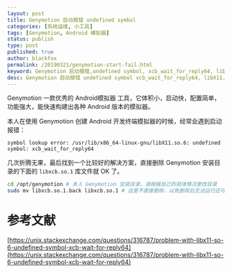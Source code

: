 ```yaml
---
layout: post
title: Genymotion 启动报错 undefined symbol
categories: [系统运维, 小工具]
tags: [Genymotion, Android 模拟器]
status: publish
type: post
published: true
author: blackfox
permalink: /20190321/genymotion-start-fail.html
keyword: Genymotion 启动报错,undefined symbol, xcb_wait_for_reply64, libX11.so.6
desc: Genymotion 启动报错 undefined symbol xcb_wait_for_reply64, libX11.so.6
---
```


Genymotion 一款优秀的 Android模拟器 工具，它体积小，启动快，配置简单，功能强大，能快速构建出各种 Android 版本的模拟器。

本人在使用 Genymotion 创建 Android 开发终端模拟器的时候，经常会遇到启动报错：

`symbol lookup error: /usr/lib/x86_64-linux-gnu/libX11.so.6: undefined symbol: xcb_wait_for_reply64`

几次折腾无果，最后找到一个比较好的解决方案，直接删除 Genymotion 安装目录的下面的 `libxcb.so.1` 库文件就 OK 了。

```bash
cd /opt/genymotion # 本人 Genymotion 安装目录，请根据自己的具体情况更改目录
sudo mv libxcb.so.1.back libxcb.so.1 # 这里不直接删除，以免删除后无法运行还可以恢复文件
```

# 参考文献

[https://unix.stackexchange.com/questions/316787/problem-with-libx11-so-6-undefined-symbol-xcb-wait-for-reply64](https://unix.stackexchange.com/questions/316787/problem-with-libx11-so-6-undefined-symbol-xcb-wait-for-reply64)
